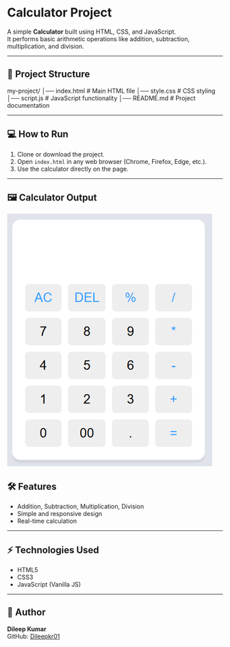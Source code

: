 # Calculator Project

A simple **Calculator** built using HTML, CSS, and JavaScript.  
It performs basic arithmetic operations like addition, subtraction, multiplication, and division.

-----

## 📁 Project Structure

my-project/
│── index.html # Main HTML file
│── style.css # CSS styling
│── script.js # JavaScript functionality
│── README.md # Project documentation


-----

## 💻 How to Run

1. Clone or download the project.
2. Open `index.html` in any web browser (Chrome, Firefox, Edge, etc.).
3. Use the calculator directly on the page.

---
## 🖼 Calculator Output

![image alt](https://github.com/Dileepkr01/Calculator-App/blob/11a0961be183f96eb9ba978301ea3c221bcd3e24/Calculatorimg.png)



## 🛠 Features

- Addition, Subtraction, Multiplication, Division
- Simple and responsive design
- Real-time calculation

----

## ⚡ Technologies Used

- HTML5
- CSS3
- JavaScript (Vanilla JS)

---

## 📌 Author

**Dileep Kumar**  
GitHub: [Dileepkr01](https://github.com/Dileepkr01)



